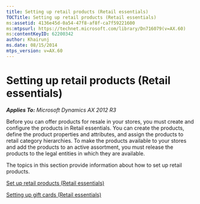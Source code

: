 ```yaml
---
title: Setting up retail products (Retail essentials)
TOCTitle: Setting up retail products (Retail essentials)
ms:assetid: 4136e45d-0a54-47f8-af8f-ca7f59221600
ms:mtpsurl: https://technet.microsoft.com/library/Dn716079(v=AX.60)
ms:contentKeyID: 62200342
author: Khairunj
ms.date: 08/15/2014
mtps_version: v=AX.60
---
```


# Setting up retail products (Retail essentials) 


_**Applies To:** Microsoft Dynamics AX 2012 R3_

Before you can offer products for resale in your stores, you must create and configure the products in Retail essentials. You can create the products, define the product properties and attributes, and assign the products to retail category hierarchies. To make the products available to your stores and add the products to an active assortment, you must release the products to the legal entities in which they are available.

The topics in this section provide information about how to set up retail products.

[Set up retail products (Retail essentials)](set-up-retail-products-retail-essentials.md)

[Setting up gift cards (Retail essentials)](setting-up-gift-cards-retail-essentials.md)

  


